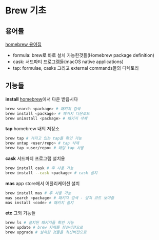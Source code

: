 # Brew 기초

## 용어들

[homebrew 용어집](https://docs.brew.sh/Manpage)

- formula: brew로 바로 설치 가능한것들(Homebrew package definition)
- cask: 서드파티 프로그램들(macOS native applications)
- tap: formulae, casks 그리고 external commands들의 디렉토리

## 기능들

**install**
[homebrew](https://brew.sh/)에서 다운 받읍시다

```zsh
brew search <package> # 패키지 검색
brew install <package> # 패키지 다운로드
brew uninstall <package> # 패키지 삭제
```

**tap**
homebrew 내의 저장소

```zsh
brew tap # 가지고 있는 tap들 확인 가능
brew untap <user/repo> # tap 삭제
brew tap <user/repo> # 해당 tap 사용
```

**cask**
서드파티 프로그램 설치용

```zsh
brew install cask # 후 사용 가능
brew install --cask <package> # cask 설치
```

**mas**
app store에서 어플리케이션 설치

```zsh
brew install mas # 후 사용 가능
mas search <package> # 패키지 검색 - 설치 코드 보여줌
mas install <code> # 패키지 설치
```

**etc**
그외 기능들

```zsh
brew ls # 설치된 패키지들 확인 가능
brew update # brew 자체를 최신버전으로
brew upgrade # 설치한 것들을 최신버전으로
```
